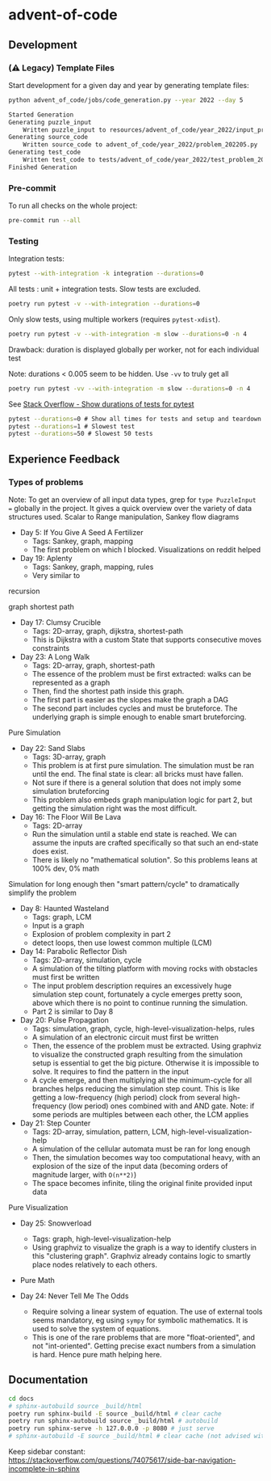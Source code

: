 # advent-of-code

<!-- start include sphinx -->

## Development

### (⚠️ Legacy) Template Files

Start development for a given day and year by generating template files:

```bash
python advent_of_code/jobs/code_generation.py --year 2022 --day 5
```

```txt
Started Generation
Generating puzzle_input
    Written puzzle_input to resources/advent_of_code/year_2022/input_problem_202205.txt
Generating source_code
    Written source_code to advent_of_code/year_2022/problem_202205.py
Generating test_code
    Written test_code to tests/advent_of_code/year_2022/test_problem_202205.py
Finished Generation
```

### Pre-commit

To run all checks on the whole project:

```bash
pre-commit run --all
```

### Testing

Integration tests:

```bash
pytest --with-integration -k integration --durations=0
```

All tests : unit + integration tests. Slow tests are excluded.

```bash
poetry run pytest -v --with-integration --durations=0
```

Only slow tests, using multiple workers (requires `pytest-xdist`).

```bash
poetry run pytest -v --with-integration -m slow --durations=0 -n 4
```

Drawback: duration is displayed globally per worker, not for each individual test

Note: durations < 0.005 seem to be hidden. Use `-vv` to truly get all

```bash
poetry run pytest -vv --with-integration -m slow --durations=0 -n 4
```

See [Stack Overflow - Show durations of tests for pytest](https://stackoverflow.com/questions/27884404/printing-test-execution-times-and-pinning-down-slow-tests-with-py-test)

```bash
pytest --durations=0 # Show all times for tests and setup and teardown
pytest --durations=1 # Slowest test
pytest --durations=50 # Slowest 50 tests
```

## Experience Feedback

### Types of problems

Note: To get an overview of all input data types, grep for `type PuzzleInput =` globally in the project. It gives a quick overview over the variety of data structures used.
Scalar to Range manipulation, Sankey flow diagrams

- Day 5: If You Give A Seed A Fertilizer
  - Tags: Sankey, graph, mapping
  - The first problem on which I blocked. Visualizations on reddit helped
- Day 19: Aplenty
  - Tags: Sankey, graph, mapping, rules
  - Very similar to

recursion

graph shortest path

- Day 17: Clumsy Crucible
  - Tags: 2D-array, graph, dijkstra, shortest-path
  - This is Dijkstra with a custom State that supports consecutive moves constraints
- Day 23: A Long Walk
  - Tags: 2D-array, graph, shortest-path
  - The essence of the problem must be first extracted: walks can be represented as a graph
  - Then, find the shortest path inside this graph.
  - The first part is easier as the slopes make the graph a DAG
  - The second part includes cycles and must be bruteforce. The underlying graph is simple enough to enable smart bruteforcing.

Pure Simulation

- Day 22: Sand Slabs
  - Tags: 3D-array, graph
  - This problem is at first pure simulation. The simulation must be ran until the end. The final state is clear: all bricks must have fallen.
  - Not sure if there is a general solution that does not imply some simulation bruteforcing
  - This problem also embeds graph manipulation logic for part 2, but getting the simulation right was the most difficult.
- Day 16: The Floor Will Be Lava
  - Tags: 2D-array
  - Run the simulation until a stable end state is reached. We can assume the inputs are crafted specifically so that such an end-state does exist.
  - There is likely no "mathematical solution". So this problems leans at 100% dev, 0% math

Simulation for long enough then "smart pattern/cycle" to dramatically simplify the problem

- Day 8: Haunted Wasteland
  - Tags: graph, LCM
  - Input is a graph
  - Explosion of problem complexity in part 2
  - detect loops, then use lowest common multiple (LCM)
- Day 14: Parabolic Reflector Dish
  - Tags: 2D-array, simulation, cycle
  - A simulation of the tilting platform with moving rocks with obstacles must first be written
  - The input problem description requires an excessively huge simulation step count, fortunately a cycle emerges pretty soon, above which there is no point to continue running the simulation.
  - Part 2 is similar to Day 8
- Day 20: Pulse Propagation
  - Tags: simulation, graph, cycle, high-level-visualization-helps, rules
  - A simulation of an electronic circuit must first be written
  - Then, the essence of the problem must be extracted. Using graphviz to visualize the constructed graph resulting from the simulation setup is essential to get the big picture. Otherwise it is impossible to solve. It requires to find the pattern in the input
  - A cycle emerge, and then multiplying all the minimum-cycle for all branches helps reducing the simulation step count. This is like getting a low-frequency (high period) clock from several high-frequency (low period) ones combined with and AND gate. Note: if some periods are multiples between each other, the LCM applies
- Day 21: Step Counter
  - Tags: 2D-array, simulation, pattern, LCM, high-level-visualization-help
  - A simulation of the cellular automata must be ran for long enough
  - Then, the simulation becomes way too computational heavy, with an explosion of the size of the input data (becoming orders of magnitude larger, with `O(n**2)`)
  - The space becomes infinite, tiling the original finite provided input data

Pure Visualization

- Day 25: Snowverload
  - Tags: graph, high-level-visualization-help
  - Using graphviz to visualize the graph is a way to identify clusters in this "clustering graph". Graphviz already contains logic to smartly place nodes relatively to each others.
- Pure Math

- Day 24: Never Tell Me The Odds
  - Require solving a linear system of equation. The use of external tools seems mandatory, eg using `sympy` for symbolic mathematics. It is used to solve the system of equations.
  - This is one of the rare problems that are more "float-oriented", and not "int-oriented". Getting precise exact numbers from a simulation is hard. Hence pure math helping here.

## Documentation

```bash
cd docs
# sphinx-autobuild source _build/html
poetry run sphinx-build -E source _build/html # clear cache
poetry run sphinx-autobuild source _build/html # autobuild
poetry run sphinx-serve -h 127.0.0.0 -p 8080 # just serve
# sphinx-autobuild -E source _build/html # clear cache (not advised with autobuild)
```

<!-- end include sphinx -->

Keep sidebar constant:
https://stackoverflow.com/questions/74075617/side-bar-navigation-incomplete-in-sphinx
